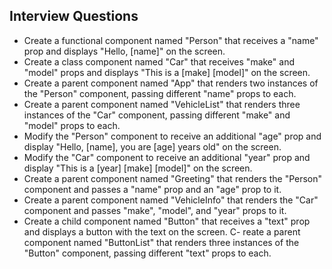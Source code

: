 ## Interview Questions

- Create a functional component named "Person" that receives a "name" prop and displays "Hello, [name]" on the screen.
- Create a class component named "Car" that receives "make" and "model" props and displays "This is a [make] [model]" on the screen.
- Create a parent component named "App" that renders two instances of the "Person" component, passing different "name" props to each.
- Create a parent component named "VehicleList" that renders three instances of the "Car" component, passing different "make" and "model" props to each.
- Modify the "Person" component to receive an additional "age" prop and display "Hello, [name], you are [age] years old" on the screen.
- Modify the "Car" component to receive an additional "year" prop and display "This is a [year] [make] [model]" on the screen.
- Create a parent component named "Greeting" that renders the "Person" component and passes a "name" prop and an "age" prop to it.
- Create a parent component named "VehicleInfo" that renders the "Car" component and passes "make", "model", and "year" props to it.
- Create a child component named "Button" that receives a "text" prop and displays a button with the text on the screen.
C- reate a parent component named "ButtonList" that renders three instances of the "Button" component, passing different "text" props to each.